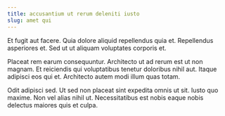 ```yaml
---
title: accusantium ut rerum deleniti iusto
slug: amet qui
---
```


Et fugit aut facere. Quia dolore aliquid repellendus quia et. Repellendus asperiores et. Sed ut ut aliquam voluptates corporis et.

Placeat rem earum consequuntur. Architecto ut ad rerum est ut non magnam. Et reiciendis qui voluptatibus tenetur doloribus nihil aut. Itaque adipisci eos qui et. Architecto autem modi illum quas totam.

Odit adipisci sed. Ut sed non placeat sint expedita omnis ut sit. Iusto quo maxime. Non vel alias nihil ut. Necessitatibus est nobis eaque nobis delectus maiores quis et culpa.
